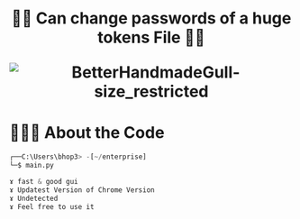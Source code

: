 ### 
<h1 align="center">🕵️‍♂️ Can change passwords of a huge tokens File 🕵️‍♂️</h>

![BetterHandmadeGull-size_restricted](https://cdn.discordapp.com/attachments/1189254955547230328/1209271660708896878/Bugs_Bunny-removebg-preview.png?ex=65e650ff&is=65d3dbff&hm=fe48d95eb32239141c97784ed55a8dfe58f7f605a9ab7566926a5e5969202c29&)

# 👨🏻‍💻 About the Code

```python
┌──C:\Users\bhop3> -[~/enterprise]
└─$ main.py

ɤ fast & good gui
ɤ Updatest Version of Chrome Version
ɤ Undetected
ɤ Feel free to use it
```
